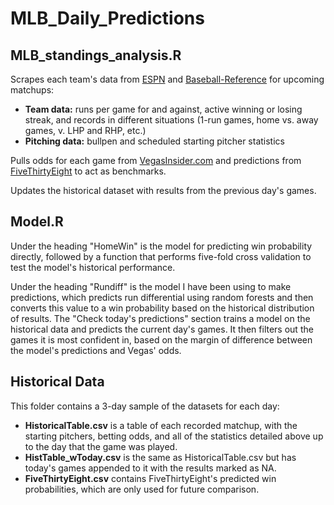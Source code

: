 # MLB_Daily_Predictions

## MLB_standings_analysis.R

Scrapes each team's data from [ESPN](http://proxy.espn.com/mlb/standings?type=expanded&group=9) and [Baseball-Reference](baseball-reference.com) for upcoming matchups:
* **Team data:** runs per game for and against, active winning or losing streak, and records in different situations (1-run games, home vs. away games, v. LHP and RHP, etc.)
* **Pitching data:** bullpen and scheduled starting pitcher statistics

Pulls odds for each game from [VegasInsider.com](http://www.vegasinsider.com/mlb/odds/las-vegas/) and predictions from [FiveThirtyEight](https://projects.fivethirtyeight.com/2017-mlb-predictions/games/) to act as benchmarks.

Updates the historical dataset with results from the previous day's games.


## Model.R

Under the heading "HomeWin" is the model for predicting win probability directly, followed by a function that performs five-fold cross validation to test the model's historical performance.

Under the heading "Rundiff" is the model I have been using to make predictions, which predicts run differential using random forests and then converts this value to a win probability based on the historical distribution of results. The "Check today's predictions" section trains a model on the historical data and predicts the current day's games. It then filters out the games it is most confident in, based on the margin of difference between the model's predictions and Vegas' odds.


## Historical Data

This folder contains a 3-day sample of the datasets for each day:
* **HistoricalTable.csv** is a table of each recorded matchup, with the starting pitchers, betting odds, and all of the statistics detailed above up to the day that the game was played.
* **HistTable_wToday.csv** is the same as HistoricalTable.csv but has today's games appended to it with the results marked as NA.
* **FiveThirtyEight.csv** contains FiveThirtyEight's predicted win probabilities, which are only used for future comparison.
